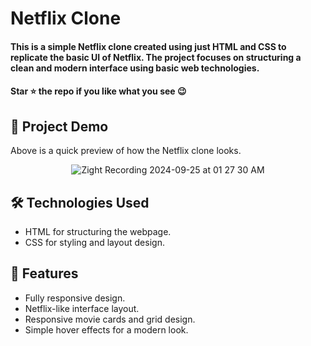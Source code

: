 <div><h1>Netflix Clone</h1></div>
<h4>This is a simple Netflix clone created using just HTML and CSS to replicate the basic UI of Netflix. The project focuses on structuring a clean and modern interface using basic web technologies.</h4>
 <h4>Star ⭐ the repo if you like what you see 😉 </h4>
 <div>
 <h2>📸 Project Demo</h2>
 <p>Above is a quick preview of how the Netflix clone looks.</p>
<div align='center'>
 
![Zight Recording 2024-09-25 at 01 27 30 AM](https://github.com/user-attachments/assets/77da29f5-7104-4f9a-92c1-d34fb20a96db)

</div>
<h2>🛠️ Technologies Used</h2>
 <ul>
   <li>HTML for structuring the webpage.</li>
   <li>CSS for styling and layout design.</li>
 </ul>  
 
 <h2>🎨 Features</h2>
 <ul>
   <li>Fully responsive design.</li>
   <li>Netflix-like interface layout.</li>
   <li>Responsive movie cards and grid design.</li>
   <li>Simple hover effects for a modern look.</li>
 </ul> 

  






